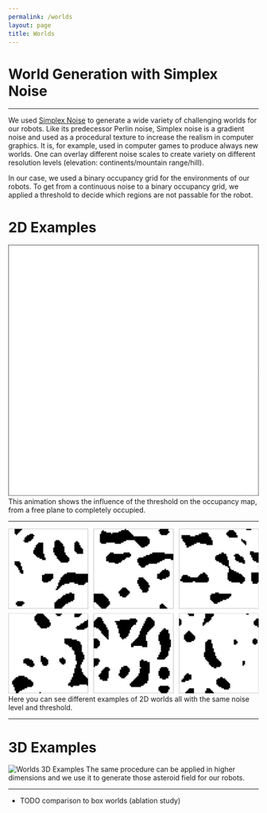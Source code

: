 ```yaml
---
permalink: /worlds
layout: page
title: Worlds
---
```


# World Generation with Simplex Noise
---
We used [Simplex Noise](https://en.wikipedia.org/wiki/Simplex_noise) to generate a wide variety of challenging worlds for our robots.
Like its predecessor Perlin noise, Simplex noise is a gradient noise and used as a procedural texture to increase the realism in computer graphics.
It is, for example, used in computer games to produce always new worlds. 
One can overlay different noise scales to create variety on different resolution levels (elevation: continents/mountain range/hill).

In our case, we used a binary occupancy grid for the environments of our robots. 
To get from a continuous noise to a binary occupancy grid, we applied a threshold to decide which regions are not passable for the robot.

# 2D Examples
![Worlds 2D Threshold](../assets/imgs/worlds_examples_2d.gif)
This animation shows the influence of the threshold on the occupancy map, from a free plane to completely occupied.

---

![Worlds 2D Examples](../assets/imgs/worlds_examples_2d.png)
Here you can see different examples of 2D worlds all with the same noise level and threshold.

---
# 3D Examples
![Worlds 3D Examples](../assets/imgs/worlds_examples_3d.gif)
The same procedure can be applied in higher dimensions and we use it to generate those asteroid field for our robots.


--- 

* TODO comparison to box worlds (ablation study)
